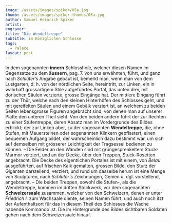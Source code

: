 ```yaml
---
image: /assets/images/spiker/05a.jpg
thumb: /assets/images/spiker-thumbs/05a.jpg
author: Samuel Heinrich Spiker
artist: 
engraver: 
title: "Die Wendeltreppe"
subtitle: im Königlichen Schlosse
tags:
  - Palace
layout: post
---
```

In dem sogenannten **innern** Schlosshoſe, welcher diesen Namen im Gegensatze zu dem **äussern**, pag. 7. von uns erwähnten, führt, und ganz nach _Schlüter’s_ Angabe gebaut ist, bemerkt man, wenn man von dem Lustgarten, d. h. von der nördlichen Seite, hereintritt, zur Linken, ein in wahrhaft grossartigem Stile aufgeführtes Portal, das unten drei, mit dorischen Säulen verzierte, grosse Eingänge hat. Der mittlere Eingang führt zu der Thür, welche nach den kleinen Hinterhöfen des Schlosses geht, und mit gereifelten Säulen und einem Gebälk verziert ist, an welchem zu beiden Seiten lebensgrosse Figuren angebracht sind, von denen man auf unserer Platte den unteren Theil sieht. Von den beiden andern führt der zur Rechten zu einer Stufentreppe, deren Absatz man im Vordergrunde des Bildes erblickt; der zur Linken aber, zu der sogenannten **Wendeltreppe**, die, ohne Stufen, mit Mauersteinen oder sogenannten Klinkern gepflastert, einen bequemen Aufgang bildet, der wahrscheinlich dazu bestimmt war, um sich auf demselben mit grösserer Leichtigkeit der Tragsessel bedienen zu können. – Die Felder an den Wänden sind mit grüngesprenkeltem Stuck-Marmor verziert, und an der Decke, über den Treppen, Stuck-Rosetten angebracht. Die Decke des eigentlichen Portales ist mit einem, von _Belau_ ausgeführten, auf frischen Kalk gemalten, grossen Bilde, den Sturz der Giganten darstellend, verziert, und rund um dasselbe herum ist eine Menge von Sculpturen, nach _Schlüter's_ Zeichnungen, Genien u. dgl. vorstellend, angebracht. – Die beiden Treppen, sowohl die Stufen-, als die Wendeltreppe, kommen im dritten Stockwerk, vor dem sogenannten **Schweizersaale** zusammen, welcher von den Schweizern, denen er unter _Friedrich I._ zum Wachsaale diente, seinen Namen führt, und auch noch itzt der Aufenthaltsort für das in diesem Theil des Schlosses die Wache habende Kommando ist. Die im Hintergrunde des Bildes sichtbaren Soldaten gehen nach dem Schweizersaale hinauf.